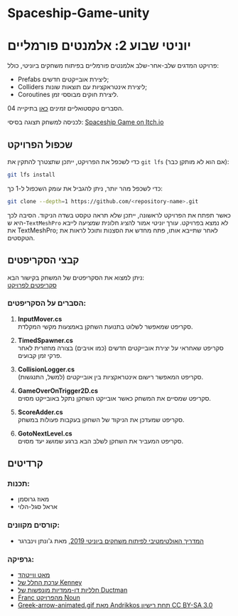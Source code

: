 
# Spaceship-Game-unity

# יוניטי שבוע 2: אלמנטים פורמליים

פרויקט המדגים שלב-אחר-שלב אלמנטים פורמליים בפיתוח משחקים ביוניטי, כולל:

* Prefabs ליצירת אובייקטים חדשים;
* Colliders ליצירת אינטראקציות עם תוצאות שונות;
* Coroutines ליצירת חוקים מבוססי זמן.

הסברים טקסטואליים זמינים 
[כאן](https://github.com/gamedev-at-ariel/gamedev-5782) בתיקייה 04.

לכניסה למשחק תצוגה בסיסי: [Spaceship Game on Itch.io](https://kolanieliozgmailcom.itch.io/spaceship-game)


## שכפול הפרויקט
כדי לשכפל את הפרויקט, ייתכן שתצטרך להתקין את `git lfs` (אם הוא לא מותקן כבר):

```bash
git lfs install
```

כדי לשכפל מהר יותר, ניתן להגביל את עומק השכפול ל-1 כך:

```bash
git clone --depth=1 https://github.com/<repository-name>.git
```

כאשר תפתח את הפרויקט לראשונה, ייתכן שלא תראה טקסט בשדה הניקוד.
הסיבה לכך היא ש-`TextMeshPro` לא נמצא בפרויקט.
עורך יוניטי אמור להציג חלונית שמציעה לייבא את TextMeshPro;
לאחר שתייבא אותו, פתח מחדש את הסצנות ותוכל לראות את הטקסטים.

## קבצי הסקריפטים
ניתן למצוא את הסקריפטים של המשחק בקישור הבא:  
[סקריפטים לפרויקט](https://github.com/Eliozk/Spaceship-Game-unity/tree/main/Assets/Scripts)

### הסברים על הסקריפטים:
1. **InputMover.cs**  
   סקריפט שמאפשר לשלוט בתנועת השחקן באמצעות מקשי המקלדת. 
   
2. **TimedSpawner.cs**  
   סקריפט שאחראי על יצירת אובייקטים חדשים (כמו אויבים) בצורה מחזורית לאחר פרקי זמן קבועים.

3. **CollisionLogger.cs**  
   סקריפט המאפשר רישום אינטראקציות בין אובייקטים (למשל, התנגשות).

4. **GameOverOnTrigger2D.cs**  
   סקריפט שמסיים את המשחק כאשר אובייקט השחקן נתקל באובייקט מסוים.

5. **ScoreAdder.cs**  
   סקריפט שמעדכן את הניקוד של השחקן בעקבות פעולות במשחק.

6. **GotoNextLevel.cs**  
   סקריפט המעביר את השחקן לשלב הבא ברגע שמושג יעד מסוים.

## קרדיטים

### תכנות:
* מאוז גרוסמן
* אראל סגל-הלוי

### קורסים מקוונים:
* [המדריך האולטימטיבי לפיתוח משחקים ביוניטי 2019](https://www.udemy.com/the-ultimate-guide-to-game-development-with-unity/), מאת ג'ונתן וינברגר

### גרפיקה:
* [מאט ווייטהד](https://ccsearch.creativecommons.org/photos/7fd4a37b-8d1a-4d4c-80a2-4ca4a3839941)
* [ערכת החלל של Kenney](https://kenney.nl/assets/space-kit)
* [חלליות דו-ממדיות מונפשות של Ductman](https://assetstore.unity.com/packages/2d/characters/2d-animated-spaceships-96852)
* [Franc מהפרויקט Noun](https://commons.wikimedia.org/w/index.php?curid=64661575)
* [Greek-arrow-animated.gif מאת Andrikkos תחת רישיון CC BY-SA 3.0](https://search.creativecommons.org/photos/2db102af-80d0-4ec8-9171-1ac77d2565ce)
